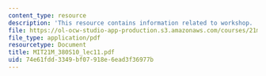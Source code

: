 ```yaml
---
content_type: resource
description: 'This resource contains information related to workshop. '
file: https://ol-ocw-studio-app-production.s3.amazonaws.com/courses/21m-380-music-and-technology-algorithmic-and-generative-music-spring-2010/74e61fdd3349bf07918e6ead3f36977b_MIT21M_380S10_lec11.pdf
file_type: application/pdf
resourcetype: Document
title: MIT21M_380S10_lec11.pdf
uid: 74e61fdd-3349-bf07-918e-6ead3f36977b
---
```

